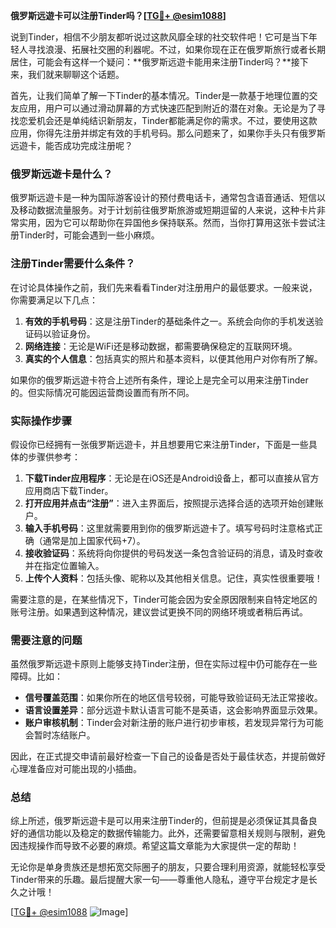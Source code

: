 **俄罗斯远遊卡可以注册Tinder吗？[[TG💪+ @esim1088](https://t.me/s/esim1088)]**

说到Tinder，相信不少朋友都听说过这款风靡全球的社交软件吧！它可是当下年轻人寻找浪漫、拓展社交圈的利器呢。不过，如果你现在正在俄罗斯旅行或者长期居住，可能会有这样一个疑问：**俄罗斯远遊卡能用来注册Tinder吗？**接下来，我们就来聊聊这个话题。

首先，让我们简单了解一下Tinder的基本情况。Tinder是一款基于地理位置的交友应用，用户可以通过滑动屏幕的方式快速匹配到附近的潜在对象。无论是为了寻找恋爱机会还是单纯结识新朋友，Tinder都能满足你的需求。不过，要使用这款应用，你得先注册并绑定有效的手机号码。那么问题来了，如果你手头只有俄罗斯远遊卡，能否成功完成注册呢？

### 俄罗斯远遊卡是什么？

俄罗斯远遊卡是一种为国际游客设计的预付费电话卡，通常包含语音通话、短信以及移动数据流量服务。对于计划前往俄罗斯旅游或短期逗留的人来说，这种卡片非常实用，因为它可以帮助你在异国他乡保持联系。然而，当你打算用这张卡尝试注册Tinder时，可能会遇到一些小麻烦。

### 注册Tinder需要什么条件？

在讨论具体操作之前，我们先来看看Tinder对注册用户的最低要求。一般来说，你需要满足以下几点：

1. **有效的手机号码**：这是注册Tinder的基础条件之一。系统会向你的手机发送验证码以验证身份。
2. **网络连接**：无论是WiFi还是移动数据，都需要确保稳定的互联网环境。
3. **真实的个人信息**：包括真实的照片和基本资料，以便其他用户对你有所了解。

如果你的俄罗斯远遊卡符合上述所有条件，理论上是完全可以用来注册Tinder的。但实际情况可能因运营商设置而有所不同。

### 实际操作步骤

假设你已经拥有一张俄罗斯远遊卡，并且想要用它来注册Tinder，下面是一些具体的步骤供参考：

1. **下载Tinder应用程序**：无论是在iOS还是Android设备上，都可以直接从官方应用商店下载Tinder。
2. **打开应用并点击“注册”**：进入主界面后，按照提示选择合适的选项开始创建账户。
3. **输入手机号码**：这里就需要用到你的俄罗斯远遊卡了。填写号码时注意格式正确（通常是加上国家代码+7）。
4. **接收验证码**：系统将向你提供的号码发送一条包含验证码的消息，请及时查收并在指定位置输入。
5. **上传个人资料**：包括头像、昵称以及其他相关信息。记住，真实性很重要哦！

需要注意的是，在某些情况下，Tinder可能会因为安全原因限制来自特定地区的账号注册。如果遇到这种情况，建议尝试更换不同的网络环境或者稍后再试。

### 需要注意的问题

虽然俄罗斯远遊卡原则上能够支持Tinder注册，但在实际过程中仍可能存在一些障碍。比如：

- **信号覆盖范围**：如果你所在的地区信号较弱，可能导致验证码无法正常接收。
- **语言设置差异**：部分远遊卡默认语言可能不是英语，这会影响界面显示效果。
- **账户审核机制**：Tinder会对新注册的账户进行初步审核，若发现异常行为可能会暂时冻结账户。

因此，在正式提交申请前最好检查一下自己的设备是否处于最佳状态，并提前做好心理准备应对可能出现的小插曲。

### 总结

综上所述，俄罗斯远遊卡是可以用来注册Tinder的，但前提是必须保证其具备良好的通信功能以及稳定的数据传输能力。此外，还需要留意相关规则与限制，避免因违规操作而导致不必要的麻烦。希望这篇文章能为大家提供一定的帮助！

无论你是单身贵族还是想拓宽交际圈子的朋友，只要合理利用资源，就能轻松享受Tinder带来的乐趣。最后提醒大家一句——尊重他人隐私，遵守平台规定才是长久之计哦！

[[TG💪+ @esim1088](https://t.me/s/esim1088) ![Image](https://i.postimg.cc/4NQfJmqS/Snipaste-2025-05-13-00-14-12.png)]